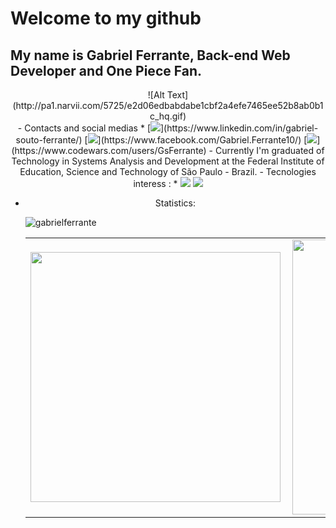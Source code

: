# Welcome to my github
## My name is Gabriel Ferrante, Back-end Web Developer and One Piece Fan.
<center>
  
  
<div align="center"> ![Alt Text](http://pa1.narvii.com/5725/e2d06edbabdabe1cbf2a4efe7465ee52b8ab0b1c_hq.gif) </div>
- Contacts and social medias
   * [<img src="https://img.shields.io/badge/linkedin-%230077B5.svg?&style=for-the-badge&logo=linkedin&logoColor=white" />](https://www.linkedin.com/in/gabriel-souto-ferrante/)
   [<img src="https://img.shields.io/badge/facebook-%231877F2.svg?&style=for-the-badge&logo=facebook&logoColor=white"/>](https://www.facebook.com/Gabriel.Ferrante10/)
   [<img src="https://img.shields.io/badge/codewars-%23AD2C27.svg?&style=for-the-badge&logo=codewars"/>](https://www.codewars.com/users/GsFerrante)
- Currently I'm graduated of Technology in Systems Analysis and Development at the Federal Institute of Education, Science and Technology of São Paulo - Brazil.
- Tecnologies interess : 
  * <img src="https://img.shields.io/badge/python-%233776AB.svg?&style=for-the-badge&logo=python&logoColor=white" /> <img src="https://img.shields.io/badge/django-%23092E20.svg?&style=for-the-badge&logo=django" />
  
- Statistics:
  
  <p align="left"> <img src="https://komarev.com/ghpvc/?username=gabrielferrante" alt="gabrielferrante" /> </p>
  <table>
  <tr>
      <td><img width="400px" align="left" src="https://github-readme-stats.vercel.app/api/top-langs/?username=gabrielferrante&hide=html&layout=compact&theme=radical" /></td>
      <td><img width="440px" align="left" src="https://github-readme-stats.vercel.app/api?username=gabrielferrante&theme=radical&show_icons=true" /></td>
  </tr>  
  </table>
</center>
  

<!--
**GabrielFerrante/GabrielFerrante** is a ✨ _special_ ✨ repository because its `README.md` (this file) appears on your GitHub profile.


